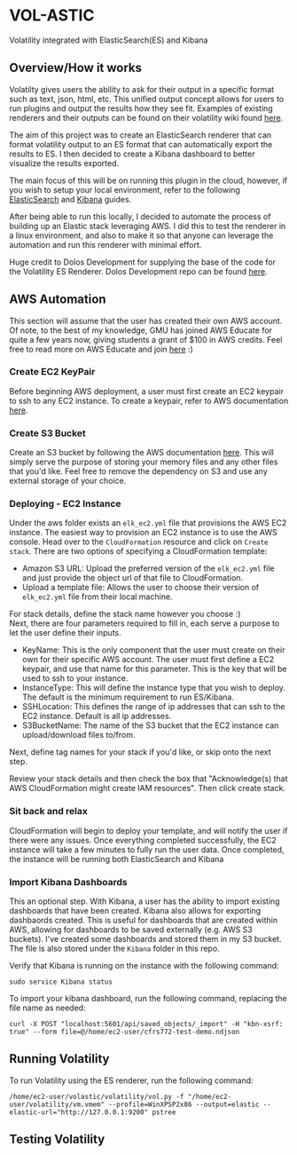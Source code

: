 # VOL-ASTIC
Volatility integrated with ElasticSearch(ES) and Kibana

## Overview/How it works
Volatilty gives users the ability to ask for their output in a specific format such as text, json, html, etc. This unified output concept allows for users to run plugins and output the results how they see fit. Examples of existing renderers and their outputs can be found on their volatility wiki found [here](https://github.com/volatilityfoundation/volatility/wiki/Unified-Output).

The aim of this project was to create an ElasticSearch renderer that can format volatility output to an ES format that can automatically export the results to ES. I then decided to create a Kibana dashboard to better visualize the results exported.

The main focus of this will be on running this plugin in the cloud, however, if you wish to setup your local environment, refer to the following [ElasticSearch](https://www.elastic.co/guide/en/elasticsearch/reference/current/setup.html) and [Kibana](https://www.elastic.co/guide/en/kibana/current/setup.html) guides.

After being able to run this locally, I decided to automate the process of building up an Elastic stack leveraging AWS. I did this to test the renderer in a linux environment, and also to make it so that anyone can leverage the automation and run this renderer with minimal effort.

Huge credit to Dolos Development for supplying the base of the code for the Volatility ES Renderer.
Dolos Development repo can be found [here](https://github.com/dolosdevelopment/volatility).

## AWS Automation
This section will assume that the user has created their own AWS account. Of note, to the best of my knowledge, GMU has joined AWS Educate for quite a few years now, giving students a grant of $100 in AWS credits. Feel free to read more on AWS Educate and join [here](https://aws.amazon.com/education/awseducate/) :) 

### Create EC2 KeyPair
Before beginning AWS deployment, a user must first create an EC2 keypair to ssh to any EC2 instance. To create a keypair, refer to AWS documentation [here](https://docs.aws.amazon.com/AWSEC2/latest/UserGuide/ec2-key-pairs.html).

### Create S3 Bucket
Create an S3 bucket by following the AWS documentation [here](https://docs.aws.amazon.com/quickstarts/latest/s3backup/step-1-create-bucket.html). This will simply serve the purpose of storing your memory files and any other files that you'd like. Feel free to remove the dependency on S3 and use any external storage of your choice.

### Deploying - EC2 Instance
Under the aws folder exists an `elk_ec2.yml` file that provisions the AWS EC2 instance. The easiest way to provision an EC2 instance is to use the AWS console. Head over to the `CloudFormation` resource and click on `Create stack`. There are two options of specifying a CloudFormation template:

- Amazon S3 URL: Upload the preferred version of the `elk_ec2.yml` file and just provide the object url of that file to CloudFormation.
- Upload a template file: Allows the user to choose their version of `elk_ec2.yml` file from their local machine.

For stack details, define the stack name however you choose :)\
Next, there are four parameters required to fill in, each serve a purpose to let the user define their inputs.

- KeyName: This is the only component that the user must create on their own for their specific AWS account. The user must first define a EC2 keypair, and use that name for this parameter. This is the key that will be used to ssh to your instance.
- InstanceType: This will define the instance type that you wish to deploy. The default is the minimum requirement to run ES/Kibana.
- SSHLocation: This defines the range of ip addresses that can ssh to the EC2 instance. Default is all ip addresses.
- S3BucketName: The name of the S3 bucket that the EC2 instance can upload/download files to/from.

Next, define tag names for your stack if you'd like, or skip onto the next step.

Review your stack details and then check the box that "Acknowledge(s) that AWS CloudFormation might create IAM resources". Then click create stack.

### Sit back and relax
CloudFormation will begin to deploy your template, and will notify the user if there were any issues. Once everything completed successfully, the EC2 instance will take a few minutes to fully run the user data. Once completed, the instance will be running both ElasticSearch and Kibana

### Import Kibana Dashboards
This an optional step. With Kibana, a user has the ability to import existing dashboards that have been created. Kibana also allows for exporting dashbaords created. This is useful for dashboards that are created within AWS, allowing for dashboards to be saved externally (e.g. AWS S3 buckets). I've created some dashboards and stored them in my S3 bucket. The file is also stored under the `Kibana` folder in this repo. 

Verify that Kibana is running on the instance with the following command:
```
sudo service Kibana status
```

To import your kibana dashboard, run the following command, replacing the file name as needed:
```
curl -X POST "localhost:5601/api/saved_objects/_import" -H "kbn-xsrf: true" --form file=@/home/ec2-user/cfrs772-test-demo.ndjson
```

## Running Volatility
To run Volatility using the ES renderer, run the following command:
```
/home/ec2-user/volastic/volatility/vol.py -f "/home/ec2-user/volatility/vm.vmem" --profile=WinXPSP2x86 --output=elastic --elastic-url="http://127.0.0.1:9200" pstree
```

## Testing Volatility







